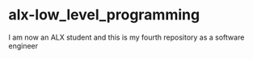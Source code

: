 # alx-low_level_programming
I am now an ALX student and this is my fourth repository as a software engineer
